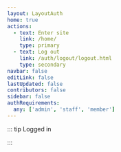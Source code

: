 ```yaml
---
layout: LayoutAuth
home: true
actions:
  - text: Enter site
    link: /home/
    type: primary
  - text: Log out
    link: /auth/logout/logout.html
    type: secondary
navbar: false
editLink: false
lastUpdated: false
contributors: false
sidebar: false
authRequirements:
  any: ['admin', 'staff', 'member']
---
```


::: tip Logged in
<p><Auth /></p>
:::
